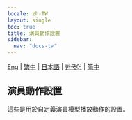 ```yaml
---
locale: zh-TW
layout: single
toc: true
title: 演員動作設置
sidebar:
  nav: "docs-tw"
---
```

[Eng](/dancexr/features/actor_motion_settings) | [繁中](/tw/dancexr/features/actor_motion_settings) | [日本語](/jp/dancexr/features/actor_motion_settings) | [한국어](/kr/dancexr/features/actor_motion_settings) | [简中](/zh/dancexr/features/actor_motion_settings)

## 演員動作設置
這些是用於自定義演員模型播放動作的設置。